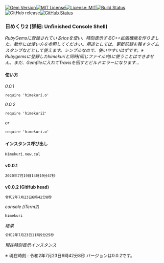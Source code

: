 [![Gem Version](https://badge.fury.io/rb/himekuri2.svg)](http://badge.fury.io/rb/zinbeijett)[![MIT License](http://img.shields.io/badge/license-MIT-blue.svg?style=flat)](LICENSE)[![License: MIT](https://img.shields.io/badge/License-MIT-yellow.svg)](https://opensource.org/licenses/MIT)[![Build Status](https://travis-ci.org/takkii/himekuri2.svg?branch=master)](https://travis-ci.org/takkii/himekuri2)![GitHub release](https://img.shields.io/github/release/takkii/himekuri2.svg?style=flat)[![GitHub Status](https://img.shields.io/github/last-commit/takkii/himekuri2.svg?style=flat)](GitHub)

### 日めくり2 (詳細: Unfinished Console Shell)

_RubyGemsに登録されているriceを使い、時刻表示するC++拡張機能を作りました。動作には使い方を参照してください。用途としては、更新記録を残すタイムスタンプなどとして使えます。シンプルなので、使いやすいはずです。※ Rubygemsに登録したhimekuriと同時(同じファイル内)に使うことはできません。まだ、Gemfileに入れてTravisを回すとビルドエラーになります..._

#### 使い方

_0.0.1_

```markdown
require 'himekuri.o'
```

_0.0.2_

```markdown
require 'himekuri2'
```

_or_

```markdown
require 'himekuri.o'
```

#### インスタンス呼び出し

```markdown
Himekuri.new.cal
```

#### v0.0.1

```markdown
2020年7月19日14時19分47秒
```

#### v0.0.2 (GitHub head)

```markdown
令和2年7月23日6時42分8秒
```

_console (iTerm2)_

```markdown
himekuri
```

_結果_

```markdown
令和2年7月23日11時9分25秒
```

_現在時刻表示インスタンス_

※ 現在時刻 : 令和2年7月23日6時42分8秒 バージョンは0.0.2です。
